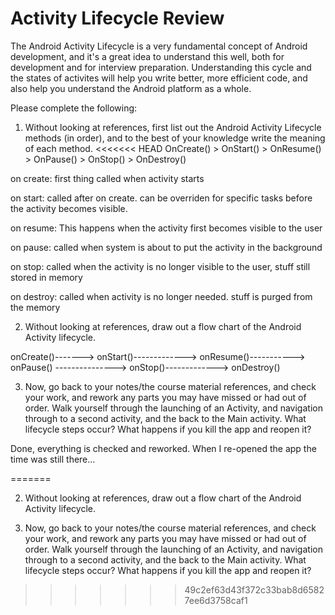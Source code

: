 # Activity Lifecycle Review

The Android Activity Lifecycle is a very fundamental concept of Android development, and it's a great idea to understand this well, both for development and for interview preparation. Understanding this cycle and the states of activites will help you write better, more efficient code, and also help you understand the Android platform as a whole.

Please complete the following: 

1. Without looking at references, first list out the Android Activity Lifecycle methods (in order), and to the best of your knowledge write the meaning of each method. 
<<<<<<< HEAD
OnCreate() > OnStart() > OnResume() > OnPause() > OnStop() > OnDestroy()

on create: first thing called when activity starts

on start: called after on create.  can be overriden for specific tasks before the activity becomes visible.

on resume: This happens when the activity first becomes visible to the user

on pause: called when system is about to put the activity in the background

on stop: called when the activity is no longer visible to the user, stuff still stored in memory

on destroy: called when activity is no longer needed.  stuff is purged from the memory

2. Without looking at references, draw out a flow chart of the Android Activity lifecycle.

onCreate()-------> onStart()-------------> onResume()-----------> onPause() ---------------> onStop()-------------> onDestroy()

3. Now, go back to your notes/the course material references, and check your work, and rework any parts you may have missed or had out of order. Walk yourself through the launching of an Activity, and navigation through to a second activity, and the back to the Main activity. What lifecycle steps occur? What happens if you kill the app and reopen it?

Done, everything is checked and reworked.    When I re-opened the app the time was still there...

=======

2. Without looking at references, draw out a flow chart of the Android Activity lifecycle.

3. Now, go back to your notes/the course material references, and check your work, and rework any parts you may have missed or had out of order. Walk yourself through the launching of an Activity, and navigation through to a second activity, and the back to the Main activity. What lifecycle steps occur? What happens if you kill the app and reopen it?

>>>>>>> 49c2ef63d43f372c33bab8d65827ee6d3758caf1


